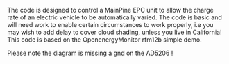 The code is designed to control a MainPine EPC unit to allow the charge rate of an electric vehicle to be automatically varied.
The code is basic and will need work to enable certain circumstances  to work properly, i.e you may wish to add delay to cover cloud shading, unless you live in California!
This code is based on the OpenenergyMonitor rfm12b simple demo.

Please note the diagram is missing a gnd on the AD5206 !
